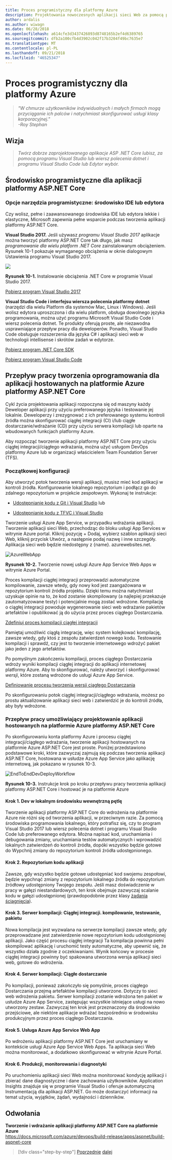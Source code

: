 ```yaml
---
title: Proces programistyczny dla platformy Azure
description: Projektowania nowoczesnych aplikacji sieci Web za pomocą platformy ASP.NET Core i platformy Azure | Proces programistyczny dla platformy Azure
author: ardalis
ms.author: wiwagn
ms.date: 06/28/2018
ms.openlocfilehash: a614cfe3d3437426893d8748165b2ef4d6389765
ms.sourcegitcommit: dfb2a100cfb4d3902c042f17b3204f49bc7635e7
ms.translationtype: MT
ms.contentlocale: pl-PL
ms.lasthandoff: 09/21/2018
ms.locfileid: "46525347"
---
```

# <a name="development-process-for-azure"></a>Proces programistyczny dla platformy Azure

> _"W chmurze użytkowników indywidualnych i małych firmach mogą przyciąganie ich palców i natychmiast skonfigurować usługi klasy korporacyjnej."_  
> _-Roy Stephan_

 ## <a name="vision"></a>Wizja

> *Twórz dobrze zaprojektowanego aplikacje ASP .NET Core lubisz, za pomocą programu Visual Studio lub wiersz polecenia dotnet i programu Visual Studio Code lub Edytor wybór.*

## <a name="development-environment-for-aspnet-core-apps"></a>Środowisko programistyczne dla aplikacji platformy ASP.NET Core

### <a name="development-tools-choices-ide-or-editor"></a>Opcje narzędzia programistyczne: środowisko IDE lub edytora

Czy wolisz, pełne i zaawansowanego środowiska IDE lub edytora lekkie i elastyczne, Microsoft zapewnia pełne wsparcie podczas tworzenia aplikacji platformy ASP.NET Core.

**Visual Studio 2017.** Jeśli używasz *programu Visual Studio 2017* aplikacje można tworzyć platformy ASP.NET Core tak długo, jak masz *programowanie dla wielu platform .NET Core* zainstalowanym obciążeniem. Rysunek 10-1 pokazuje wymaganego obciążenia w oknie dialogowym Ustawienia programu Visual Studio 2017.

![](./media/image10-1.png)

**Rysunek 10-1.** Instalowanie obciążenia .NET Core w programie Visual Studio 2017.

[Pobierz program Visual Studio 2017](https://aka.ms/vsdownload?utm_source=mscom&utm_campaign=msdocs)

**Visual Studio Code i interfejsu wiersza polecenia platformy dotnet** (narzędzi dla wielu Platform dla systemów Mac, Linux i Windows). Jeśli wolisz edytora uproszczona i dla wielu platform, obsługa dowolnego języka programowania, można użyć programu Microsoft Visual Studio Code i wiersz polecenia dotnet. Te produkty oferują proste, ale niezawodna usprawniające przepływ pracy dla deweloperów. Ponadto, Visual Studio Code obsługuje rozszerzenia dla języka C\# i aplikacji sieci web w technologii intellisense i skrótów zadań w edytorze.

[Pobierz program .NET Core SDK](https://www.microsoft.com/net/download/core)

[Pobierz program Visual Studio Code](https://code.visualstudio.com/download)

## <a name="development-workflow-for-azure-hosted-aspnet-core-apps"></a>Przepływ pracy tworzenia oprogramowania dla aplikacji hostowanych na platformie Azure platformy ASP.NET Core

Cykl życia projektowania aplikacji rozpoczyna się od maszyny każdy Deweloper aplikacji przy użyciu preferowanego języka i testowanie jej lokalnie. Deweloperzy i zrezygnować z ich preferowanego systemu kontroli źródła można skonfigurować ciągłej integracji (CI) i/lub ciągłe dostarczanie/wdrażanie (CD) przy użyciu serwera kompilacji lub oparte na wbudowanych funkcjach platformy Azure.

Aby rozpocząć tworzenie aplikacji platformy ASP.NET Core przy użyciu ciągłej integracji/ciągłego wdrażania, można użyć usługom DevOps platformy Azure lub w organizacji właścicielem Team Foundation Server (TFS).

### <a name="initial-setup"></a>Początkowej konfiguracji

Aby utworzyć potok tworzenia wersji aplikacji, musisz mieć kod aplikacji w kontroli źródła. Konfigurowanie lokalnego repozytorium i podłącz go do zdalnego repozytorium w projekcie zespołowym. Wykonaj te instrukcje:

- [Udostępnianie kodu z Git i Visual Studio](https://docs.microsoft.com/azure/devops/git/share-your-code-in-git-vs) lub

- [Udostępnianie kodu z TFVC i Visual Studio](https://docs.microsoft.com/azure/devops/tfvc/share-your-code-in-tfvc-vs)

Tworzenie usługi Azure App Service, w przypadku wdrażania aplikacji. Tworzenie aplikacji sieci Web, przechodząc do bloku usługi App Services w witrynie Azure portal. Kliknij pozycję + Dodaj, wybierz szablon aplikacji sieci Web, kliknij przycisk Utwórz, a następnie podaj nazwę i inne szczegóły. Aplikacja sieci web będzie niedostępny z {name}. azurewebsites.net.

![AzureWebApp](./media/image10-2.png)

**Rysunek 10-2.** Tworzenie nowej usługi Azure App Service Web Apps w witrynie Azure Portal.

Proces kompilacji ciągłej integracji przeprowadzi automatyczne kompilowanie, zawsze wtedy, gdy nowy kod jest zaangażowana w repozytorium kontroli źródła projektu. Dzięki temu można natychmiast uzyskuje opinie na to, że kod zostanie skompilowany (a najlepiej przekazuje zautomatyzowane testy) i potencjalnie mogą zostać wdrożone. Kompilację o ciągłej integracji powoduje wygenerowanie sieci web wdrażanie pakietów artefaktów i opublikować ją do użycia przez proces ciągłego Dostarczania.

[Zdefiniuj proces kompilacji ciągłej integracji](https://docs.microsoft.com/azure/devops/build-release/apps/aspnet/build-aspnet-core#ci)

Pamiętaj umożliwić ciągłą integrację, więc system kolejkować kompilację, zawsze wtedy, gdy ktoś z zespołu zatwierdzeń nowego kodu. Testowanie kompilacji i sprawdź, czy jest to tworzenie internetowego wdrożyć pakiet jako jeden z jego artefaktów.

Po pomyślnym zakończeniu kompilacji, proces ciągłego Dostarczania wdroży wyniki kompilacji ciągłej integracji do aplikacji internetowej platformy Azure. Aby to skonfigurować, należy utworzyć i skonfigurować *wersji*, które zostaną wdrożone do usługi Azure App Service.

[Definiowanie procesu tworzenia wersji ciągłego Dostarczania](https://docs.microsoft.com/azure/devops/build-release/apps/aspnet/build-aspnet-core#cd)

Po skonfigurowaniu potok ciągłej integracji/ciągłego wdrażania, możesz po prostu aktualizowanie aplikacji sieci web i zatwierdzić je do kontroli źródła, aby były wdrożone.

### <a name="workflow-for-developing-azure-hosted-aspnet-core-applications"></a>Przepływ pracy umożliwiający projektowanie aplikacji hostowanych na platformie Azure platformy ASP.NET Core

Po skonfigurowaniu konta platformy Azure i procesu ciągłej integracji/ciągłego wdrażania, tworzenie aplikacji hostowanych na platformie Azure ASP.NET Core jest proste. Poniżej przedstawiono podstawowe kroki, które zazwyczaj zajmują się podczas tworzenia aplikacji ASP.NET Core, hostowana w usłudze Azure App Service jako aplikację internetową, jak pokazano w rysunek 10-3.

![EndToEndDevDeployWorkflow](./media/image10-3.png)

**Rysunek 10-3.** Instrukcje krok po kroku przepływu pracy tworzenia aplikacji platformy ASP.NET Core i hostować je na platformie Azure

#### <a name="step-1-local-dev-environment-inner-loop"></a>Krok 1. Dev w lokalnym środowisku wewnętrzną pętlę

Tworzenie aplikacji platformy ASP.NET Core do wdrożenia na platformie Azure nie różni się od tworzenia aplikacji, w przeciwnym razie. Za pomocą środowiska programowania lokalnego, który potrafisz się, czy to program Visual Studio 2017 lub wiersz polecenia dotnet i programu Visual Studio Code lub preferowanego edytora. Można napisać kod, uruchamiania i debugowania zmiany, uruchamiania testów automatycznych i wprowadzić lokalnych zatwierdzeń do kontroli źródła, dopóki wszystko będzie gotowe do Wypchnij zmiany do repozytorium kontroli źródła udostępnionego.

#### <a name="step-2-application-code-repository"></a>Krok 2. Repozytorium kodu aplikacji

Zawsze, gdy wszystko będzie gotowe udostępniać kod swojemu zespołowi, będzie wypchnąć zmiany z repozytorium lokalnego źródła do repozytorium źródłowy udostępniony Twojego zespołu. Jeśli masz doświadczenie w pracy w gałęzi niestandardowych, ten krok obejmuje zazwyczaj scalanie kodu w gałęzi udostępnionej (prawdopodobnie przez klasy [żądania ściągnięcia](https://docs.microsoft.com/azure/devops/git/pull-requests)).

#### <a name="step-3-build-server-continuous-integration-build-test-package"></a>Krok 3. Serwer kompilacji: Ciągłej integracji. kompilowanie, testowanie, pakietu

Nowa kompilacja jest wyzwalana na serwerze kompilacji zawsze wtedy, gdy przeprowadzane jest zatwierdzenie nowe repozytorium kodu udostępnionej aplikacji. Jako część procesu ciągłej integracji Ta kompilacja powinna pełni skompilować aplikację i uruchomić testy automatyczne, aby upewnić się, że wszystko działa zgodnie z oczekiwaniami. Wynik końcowy w procesie ciągłej integracji powinny być spakowana utworzona wersja aplikacji sieci web, gotowe do wdrożenia.

#### <a name="step-4-build-server-continuous-delivery"></a>Krok 4. Serwer kompilacji: Ciągłe dostarczanie

Po kompilacji, ponieważ zakończyło się pomyślnie, proces ciągłego Dostarczania przejmą artefaktów kompilacji utworzone. Dotyczy to sieci web wdrożenia pakietu. Serwer kompilacji zostanie wdrożona ten pakiet w usłudze Azure App Service, zastępując wszystkie istniejące usługi na nowo utworzony zestaw. Zazwyczaj ten krok jest przeznaczony dla środowisko przejściowe, ale niektóre aplikacje wdrażać bezpośrednio w środowisku produkcyjnym przez proces ciągłego Dostarczania.

#### <a name="step-5-azure-app-service-web-app"></a>Krok 5. Usługa Azure App Service Web App

Po wdrożeniu aplikacji platformy ASP.NET Core jest uruchamiany w kontekście usługi Azure App Service Web Apps. Ta aplikacja sieci Web można monitorować, a dodatkowo skonfigurować w witrynie Azure Portal.

#### <a name="step-6-production-monitoring-and-diagnostics"></a>Krok 6. Produkcji, monitorowania i diagnostyki

Po uruchomieniu aplikacji sieci Web można monitorować kondycję aplikacji i zbierać dane diagnostyczne i dane zachowania użytkowników. Application Insights znajduje się w programie Visual Studio i oferuje automatyczną Instrumentacją dla aplikacji ASP.NET. Go może dostarczyć informacji na temat użycia, wyjątków, żądań, wydajności i dzienników.

## <a name="references"></a>Odwołania

**Tworzenie i wdrażanie aplikacji platformy ASP.NET Core na platformie Azure**  
<https://docs.microsoft.com/azure/devops/build-release/apps/aspnet/build-aspnet-core>

>[!div class="step-by-step"]
[Poprzednie](test-asp-net-core-mvc-apps.md)
[dalej](azure-hosting-recommendations-for-asp-net-web-apps.md)